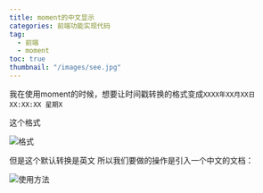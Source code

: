 ```yaml
---
title: moment的中文显示
categories: 前端功能实现代码
tag:
  - 前端
  - moment
toc: true
thumbnail: "/images/see.jpg"
---
```

我在使用moment的时候，想要让时间戳转换的格式变成`XXXX年XX月XX日 XX:XX:XX 星期X`

<!--more-->

 这个格式

![格式](https://upload-images.jianshu.io/upload_images/13681871-c6ca8f51fe422be2.png?imageMogr2/auto-orient/strip%7CimageView2/2/w/1240)

但是这个默认转换是英文 所以我们要做的操作是引入一个中文的文档：

![使用方法](https://upload-images.jianshu.io/upload_images/13681871-300193d697f649cc.png?imageMogr2/auto-orient/strip%7CimageView2/2/w/1240)
